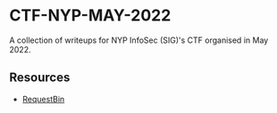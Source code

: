# CTF-NYP-MAY-2022
A collection of writeups for NYP InfoSec (SIG)'s CTF organised in May 2022.

## Resources

* [RequestBin](https://requestbin.com)

